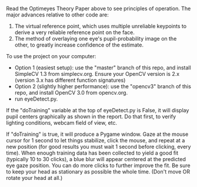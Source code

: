Read the Optimeyes Theory Paper above to see principles of operation. The major advances relative to other code are:

1. The virtual reference point, which uses multiple unreliable keypoints to derive a very reliable reference point on the face.
2. The method of overlaying one eye's pupil-probability image on the other, to greatly increase confidence of the estimate.

To use the project on your computer:

- Option 1 (easiest setup): use the "master" branch of this repo, and install SimpleCV 1.3 from simplecv.org. Ensure your OpenCV version is 2.x (version 3.x has different function signatures)
- Option 2 (slightly higher performance): use the "opencv3" branch of this repo, and install OpenCV 3.0 from opencv.org.
- run eyeDetect.py. 

If the "doTraining" variable at the top of eyeDetect.py is False, it will display pupil centers graphically as shown in the report. Do that first, to verify lighting conditions, webcam field of view, etc. 

If "doTraining" is true, it will produce a Pygame window. Gaze at the mouse cursor for 1 second to let things stabilize, click the mouse, and repeat at a new position (for good results you must wait 1 second before clicking, every time). When enough training data has been collected to yield a good fit (typically 10 to 30 clicks), a blue blur will appear centered at the predicted eye gaze position. You can do more clicks to further improve the fit. Be sure to keep your head as stationary as possible the whole time. (Don't move OR rotate your head at all.)
